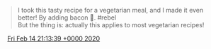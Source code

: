 > I took this tasty recipe for a vegetarian meal, and I made it even better\! By adding bacon 🥓\. \#rebel  
> But the thing is: actually this applies to most vegetarian recipes\!

<img src="../../media/tweet.ico" width="12" /> [Fri Feb 14 21:13:39 +0000 2020](https://twitter.com/DromerDenker/status/1228427105886769157)